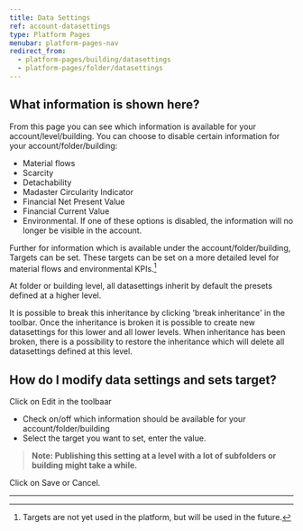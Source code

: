 ```yaml
---
title: Data Settings
ref: account-datasettings
type: Platform Pages
menubar: platform-pages-nav
redirect_from:
  - platform-pages/building/datasettings
  - platform-pages/folder/datasettings
---
```


## What information is shown here?
From this page you can see which information is available for your account/level/building.
You can choose to disable certain information for your account/folder/building:
- Material flows
- Scarcity
- Detachability
- Madaster Circularity Indicator
- Financial Net Present Value
- Financial Current Value
- Environmental.
If one of these options is disabled, the information will no longer be visible in the account.

Further for information which is available under the account/folder/building, Targets can be set.
These targets can be set on a more detailed level for material flows and environmental KPIs.[^1]


At folder or building level, all datasettings inherit by default the presets defined at a higher level. 

It is possible to break this inheritance by clicking 'break inheritance' in the toolbar. Once the inheritance is broken it is possible to create new datasettings for this lower and all lower levels.
When inheritance has been broken, there is a possibility to restore the inheritance which will delete all datasettings defined at this level.

## How do I modify data settings and sets target?
Click on Edit in the toolbaar
- Check on/off which information should be available for your account/folder/building
- Select the target you want to set, enter the value.
>**Note: Publishing this setting at a level with a lot of subfolders or building might take a while.**

Click on Save or Cancel.


---
[^1]: Targets are not yet used in the platform, but will be used in the future.
